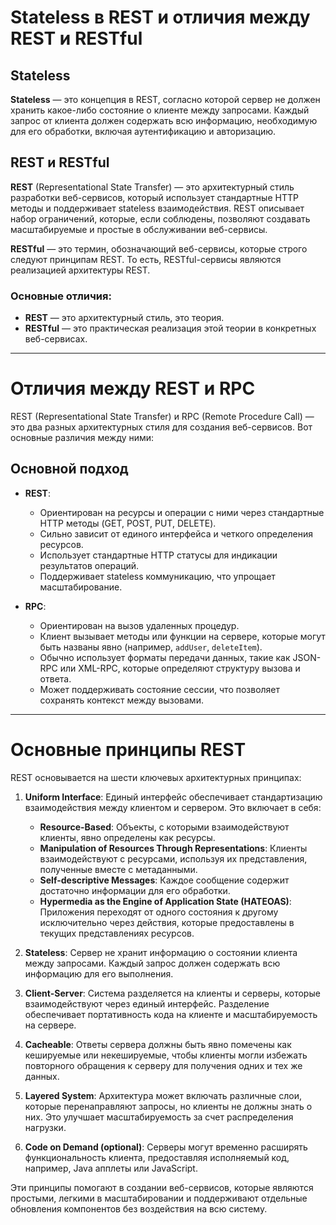 # Stateless в REST и отличия между REST и RESTful

## Stateless
**Stateless** — это концепция в REST, согласно которой сервер не должен хранить какое-либо состояние о клиенте между запросами. Каждый запрос от клиента должен содержать всю информацию, необходимую для его обработки, включая аутентификацию и авторизацию.

## REST и RESTful

**REST** (Representational State Transfer) — это архитектурный стиль разработки веб-сервисов, который использует стандартные HTTP методы и поддерживает stateless взаимодействия. REST описывает набор ограничений, которые, если соблюдены, позволяют создавать масштабируемые и простые в обслуживании веб-сервисы.

**RESTful** — это термин, обозначающий веб-сервисы, которые строго следуют принципам REST. То есть, RESTful-сервисы являются реализацией архитектуры REST.

### Основные отличия:
- **REST** — это архитектурный стиль, это теория.
- **RESTful** — это практическая реализация этой теории в конкретных веб-сервисах.

---
# Отличия между REST и RPC

REST (Representational State Transfer) и RPC (Remote Procedure Call) — это два разных архитектурных стиля для создания веб-сервисов. Вот основные различия между ними:

## Основной подход

- **REST**:
  - Ориентирован на ресурсы и операции с ними через стандартные HTTP методы (GET, POST, PUT, DELETE).
  - Сильно зависит от единого интерфейса и четкого определения ресурсов.
  - Использует стандартные HTTP статусы для индикации результатов операций.
  - Поддерживает stateless коммуникацию, что упрощает масштабирование.


- **RPC**:
  - Ориентирован на вызов удаленных процедур.
  - Клиент вызывает методы или функции на сервере, которые могут быть названы явно (например, `addUser`, `deleteItem`).
  - Обычно использует форматы передачи данных, такие как JSON-RPC или XML-RPC, которые определяют структуру вызова и ответа.
  - Может поддерживать состояние сессии, что позволяет сохранять контекст между вызовами.

---

# Основные принципы REST

REST основывается на шести ключевых архитектурных принципах:

1. **Uniform Interface**: Единый интерфейс обеспечивает стандартизацию взаимодействия между клиентом и сервером. Это включает в себя:
   - **Resource-Based**: Объекты, с которыми взаимодействуют клиенты, явно определены как ресурсы.
   - **Manipulation of Resources Through Representations**: Клиенты взаимодействуют с ресурсами, используя их представления, полученные вместе с метаданными.
   - **Self-descriptive Messages**: Каждое сообщение содержит достаточно информации для его обработки.
   - **Hypermedia as the Engine of Application State (HATEOAS)**: Приложения переходят от одного состояния к другому исключительно через действия, которые предоставлены в текущих представлениях ресурсов.

2. **Stateless**: Сервер не хранит информацию о состоянии клиента между запросами. Каждый запрос должен содержать всю информацию для его выполнения.

3. **Client-Server**: Система разделяется на клиенты и серверы, которые взаимодействуют через единый интерфейс. Разделение обеспечивает портативность кода на клиенте и масштабируемость на сервере.

4. **Cacheable**: Ответы сервера должны быть явно помечены как кешируемые или некешируемые, чтобы клиенты могли избежать повторного обращения к серверу для получения одних и тех же данных.

5. **Layered System**: Архитектура может включать различные слои, которые перенаправляют запросы, но клиенты не должны знать о них. Это улучшает масштабируемость за счет распределения нагрузки.

6. **Code on Demand (optional)**: Серверы могут временно расширять функциональность клиента, предоставляя исполняемый код, например, Java апплеты или JavaScript.

Эти принципы помогают в создании веб-сервисов, которые являются простыми, легкими в масштабировании и поддерживают отдельные обновления компонентов без воздействия на всю систему.


